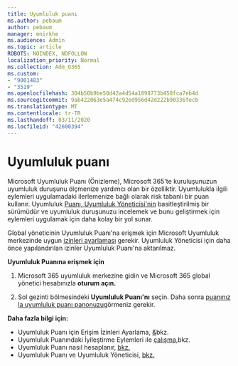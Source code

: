 ```yaml
---
title: Uyumluluk puanı
ms.author: pebaum
author: pebaum
manager: mnirkhe
ms.audience: Admin
ms.topic: article
ROBOTS: NOINDEX, NOFOLLOW
localization_priority: Normal
ms.collection: Adm_O365
ms.custom:
- "9001483"
- "3519"
ms.openlocfilehash: 304b50b9be50d42a4d54a1898773b458fca7eb4d
ms.sourcegitcommit: 9ab422063e5a474c92ed956d42d222b90336fecb
ms.translationtype: MT
ms.contentlocale: tr-TR
ms.lasthandoff: 03/11/2020
ms.locfileid: "42600394"
---
```

# <a name="compliance-score"></a>Uyumluluk puanı

Microsoft Uyumluluk Puanı (Önizleme), Microsoft 365'te kuruluşunuzun uyumluluk duruşunu ölçmenize yardımcı olan bir özelliktir. Uyumlulukla ilgili eylemleri uygulamadaki ilerlemenize bağlı olarak risk tabanlı bir puan kullanır.   Uyumluluk [Puanı, Uyumluluk Yöneticisi'nin](https://docs.microsoft.com/microsoft-365/compliance/compliance-manager-overview) basitleştirilmiş bir sürümüdür ve uyumluluk duruşunuzu incelemek ve bunu geliştirmek için eylemleri uygulamak için daha kolay bir yol sunar. 

Global yöneticinin Uyumluluk Puanı'na erişmek için Microsoft Uyumluluk merkezinde uygun [izinleri ayarlaması](https://docs.microsoft.com/microsoft-365/security/office-365-security/permissions-in-the-security-and-compliance-center) gerekir.  Uyumluluk Yöneticisi için daha önce yapılandırılan izinler Uyumluluk Puanı'na aktarılmaz.

**Uyumluluk Puanına erişmek için**

1. Microsoft 365 uyumluluk merkezine gidin ve Microsoft 365 global yönetici hesabınızla **oturum açın.**

2. Sol gezinti bölmesindeki **Uyumluluk Puanı'nı** seçin. Daha sonra [puanınız la uyumluluk puanı panonuzu](https://docs.microsoft.com/microsoft-365/compliance/compliance-score-setup#understand-the-compliance-score-dashboard)görmeniz gerekir.
 

**Daha fazla bilgi için:**

- Uyumluluk Puanı için Erişim İzinleri Ayarlama, [&](https://docs.microsoft.com/microsoft-365/security/office-365-security/grant-access-to-the-security-and-compliance-center)bkz.
- Uyumluluk Puanındaki İyileştirme Eylemleri ile [çalışma,](https://docs.microsoft.com/microsoft-365/compliance/working-with-compliance-score)bkz.
- Uyumluluk Puanı nasıl hesaplanır, [bkz.](https://docs.microsoft.com/microsoft-365/compliance/compliance-score-methodology)
- Uyumluluk Puanı ve Uyumluluk Yöneticisi, [bkz.](https://docs.microsoft.com/microsoft-365/compliance/compliance-score#relationship-to-compliance-manager)

